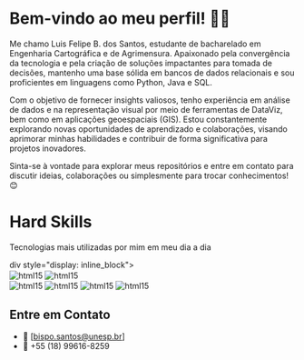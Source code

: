 # Bem-vindo ao meu perfil! 👋🏾

Me chamo Luis Felipe B. dos Santos, estudante de bacharelado em Engenharia Cartográfica e de Agrimensura. Apaixonado pela convergência da tecnologia e pela criação de soluções impactantes para tomada de decisões, mantenho uma base sólida em bancos de dados relacionais e sou proficientes em linguagens como Python, Java e SQL.

Com o objetivo de fornecer insights valiosos, tenho experiência em análise de dados e na representação visual por meio de ferramentas de DataViz, bem como em aplicações geoespaciais (GIS). Estou constantemente explorando novas oportunidades de aprendizado e colaborações, visando aprimorar minhas habilidades e contribuir de forma significativa para projetos inovadores.

Sinta-se à vontade para explorar meus repositórios e entre em contato para discutir ideias, colaborações ou simplesmente para trocar conhecimentos! 😊

# Hard Skills 

Tecnologias mais utilizadas por mim em meu dia a dia

div style="display: inline_block"><br/>
<img align="center" alt="html15" src ="https://img.shields.io/badge/Python-3776AB?style=for-the-badge&logo=python&logoColor=white"/>
<img align="center" alt="html15" src ="https://img.shields.io/badge/Java-ED8B00?style=for-the-badge&logo=openjdk&logoColor=white"/>  
<img align="center" alt="html15" src ="https://img.shields.io/badge/C%2B%2B-00599C?style=for-the-badge&logo=c%2B%2B&logoColor=white"/> 
<img align="center" alt="html15" src ="https://img.shields.io/badge/Microsoft_SQL_Server-CC2927?style=for-the-badge&logo=microsoft-sql-server&logoColor=white"/> 
<img align="center" alt="html15" src ="https://img.shields.io/badge/SQLite-07405E?style=for-the-badge&logo=sqlite&logoColor=white"/> 
<img align="center" alt="html15" src ="https://img.shields.io/badge/MySQL-00000F?style=for-the-badge&logo=mysql&logoColor=white"/> 


## Entre em Contato

- 📩 [bispo.santos@unesp.br]
- 📲 +55 (18) 99616-8259
